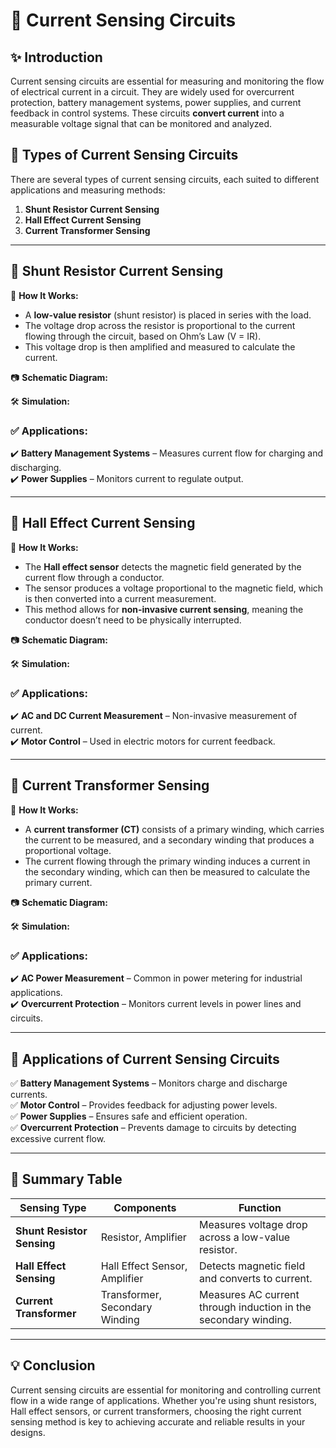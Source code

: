 # 📘 Current Sensing Circuits 

## ✨ Introduction  
Current sensing circuits are essential for measuring and monitoring the flow of electrical current in a circuit. They are widely used for overcurrent protection, battery management systems, power supplies, and current feedback in control systems. These circuits **convert current** into a measurable voltage signal that can be monitored and analyzed.

## 🔹 Types of Current Sensing Circuits  
There are several types of current sensing circuits, each suited to different applications and measuring methods:

1. **Shunt Resistor Current Sensing**
2. **Hall Effect Current Sensing**
3. **Current Transformer Sensing**

---

## 📌 Shunt Resistor Current Sensing

🔹 **How It Works:**  
- A **low-value resistor** (shunt resistor) is placed in series with the load.
- The voltage drop across the resistor is proportional to the current flowing through the circuit, based on Ohm’s Law (V = IR).
- This voltage drop is then amplified and measured to calculate the current.

📷 **Schematic Diagram:**


🛠 **Simulation:**


### ✅ Applications:  
✔️ **Battery Management Systems** – Measures current flow for charging and discharging.  
✔️ **Power Supplies** – Monitors current to regulate output.  

---

## 📌 Hall Effect Current Sensing

🔹 **How It Works:**  
- The **Hall effect sensor** detects the magnetic field generated by the current flow through a conductor.
- The sensor produces a voltage proportional to the magnetic field, which is then converted into a current measurement.
- This method allows for **non-invasive current sensing**, meaning the conductor doesn’t need to be physically interrupted.

📷 **Schematic Diagram:**


🛠 **Simulation:**


### ✅ Applications:  
✔️ **AC and DC Current Measurement** – Non-invasive measurement of current.  
✔️ **Motor Control** – Used in electric motors for current feedback.  

---

## 📌 Current Transformer Sensing

🔹 **How It Works:**  
- A **current transformer (CT)** consists of a primary winding, which carries the current to be measured, and a secondary winding that produces a proportional voltage.
- The current flowing through the primary winding induces a current in the secondary winding, which can then be measured to calculate the primary current.

📷 **Schematic Diagram:**


🛠 **Simulation:**


### ✅ Applications:  
✔️ **AC Power Measurement** – Common in power metering for industrial applications.  
✔️ **Overcurrent Protection** – Monitors current levels in power lines and circuits.

---

## 📌 Applications of Current Sensing Circuits  
✅ **Battery Management Systems** – Monitors charge and discharge currents.  
✅ **Motor Control** – Provides feedback for adjusting power levels.  
✅ **Power Supplies** – Ensures safe and efficient operation.  
✅ **Overcurrent Protection** – Prevents damage to circuits by detecting excessive current flow.

---

## 📌 Summary Table  
| Sensing Type              | Components                           | Function                                      |
|---------------------------|--------------------------------------|----------------------------------------------|
| **Shunt Resistor Sensing** | Resistor, Amplifier                 | Measures voltage drop across a low-value resistor. |
| **Hall Effect Sensing**   | Hall Effect Sensor, Amplifier       | Detects magnetic field and converts to current.  |
| **Current Transformer**   | Transformer, Secondary Winding      | Measures AC current through induction in the secondary winding. |

---

## 💡 Conclusion  
Current sensing circuits are essential for monitoring and controlling current flow in a wide range of applications. Whether you're using shunt resistors, Hall effect sensors, or current transformers, choosing the right current sensing method is key to achieving accurate and reliable results in your designs.

